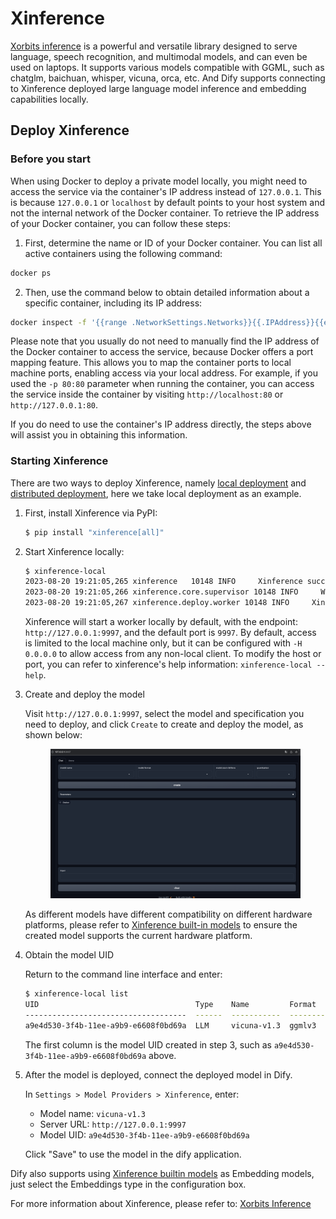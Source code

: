 # Xinference

[Xorbits inference](https://github.com/xorbitsai/inference) is a powerful and versatile library designed to serve language, speech recognition, and multimodal models, and can even be used on laptops. It supports various models compatible with GGML, such as chatglm, baichuan, whisper, vicuna, orca, etc. And Dify supports connecting to Xinference deployed large language model inference and embedding capabilities locally.

## Deploy Xinference

### Before you start

When using Docker to deploy a private model locally, you might need to access the service via the container's IP address instead of `127.0.0.1`. This is because `127.0.0.1` or `localhost` by default points to your host system and not the internal network of the Docker container. To retrieve the IP address of your Docker container, you can follow these steps:

1. First, determine the name or ID of your Docker container. You can list all active containers using the following command:

```bash
docker ps
```

2. Then, use the command below to obtain detailed information about a specific container, including its IP address:

```bash
docker inspect -f '{{range .NetworkSettings.Networks}}{{.IPAddress}}{{end}}' container_name_or_ID
```

Please note that you usually do not need to manually find the IP address of the Docker container to access the service, because Docker offers a port mapping feature. This allows you to map the container ports to local machine ports, enabling access via your local address. For example, if you used the `-p 80:80` parameter when running the container, you can access the service inside the container by visiting `http://localhost:80` or `http://127.0.0.1:80`.

If you do need to use the container's IP address directly, the steps above will assist you in obtaining this information.

### Starting Xinference

There are two ways to deploy Xinference, namely [local deployment](https://github.com/xorbitsai/inference/blob/main/README.md#local) and [distributed deployment](https://github.com/xorbitsai/inference/blob/main/README.md#distributed), here we take local deployment as an example.

1.  First, install Xinference via PyPI:

    ```bash
    $ pip install "xinference[all]"
    ```
2.  Start Xinference locally:

    ```bash
    $ xinference-local
    2023-08-20 19:21:05,265 xinference   10148 INFO     Xinference successfully started. Endpoint: http://127.0.0.1:9997
    2023-08-20 19:21:05,266 xinference.core.supervisor 10148 INFO     Worker 127.0.0.1:37822 has been added successfully
    2023-08-20 19:21:05,267 xinference.deploy.worker 10148 INFO     Xinference worker successfully started.
    ```

    Xinference will start a worker locally by default, with the endpoint: `http://127.0.0.1:9997`, and the default port is `9997`. By default, access is limited to the local machine only, but it can be configured with `-H 0.0.0.0` to allow access from any non-local client. To modify the host or port, you can refer to xinference's help information: `xinference-local --help`.
3.  Create and deploy the model

    Visit `http://127.0.0.1:9997`, select the model and specification you need to deploy, and click `Create` to create and deploy the model, as shown below:

    <figure><img src="../../.gitbook/assets/xinference-webpage.png" alt=""><figcaption></figcaption></figure>

    As different models have different compatibility on different hardware platforms, please refer to [Xinference built-in models](https://inference.readthedocs.io/en/latest/models/builtin/index.html) to ensure the created model supports the current hardware platform.
4.  Obtain the model UID

    Return to the command line interface and enter:

    ```bash
    $ xinference-local list
    UID                                   Type    Name         Format      Size (in billions)  Quantization
    ------------------------------------  ------  -----------  --------  --------------------  --------------
    a9e4d530-3f4b-11ee-a9b9-e6608f0bd69a  LLM     vicuna-v1.3  ggmlv3                       7  q2_K
    ```

    The first column is the model UID created in step 3, such as `a9e4d530-3f4b-11ee-a9b9-e6608f0bd69a` above.
5.  After the model is deployed, connect the deployed model in Dify.

    In `Settings > Model Providers > Xinference`, enter:

    * Model name: `vicuna-v1.3`
    * Server URL: `http://127.0.0.1:9997`
    * Model UID: `a9e4d530-3f4b-11ee-a9b9-e6608f0bd69a`

    Click "Save" to use the model in the dify application.

Dify also supports using [Xinference builtin models](https://github.com/xorbitsai/inference/blob/main/README.md#builtin-models) as Embedding models, just select the Embeddings type in the configuration box.

For more information about Xinference, please refer to: [Xorbits Inference](https://github.com/xorbitsai/inference)
